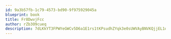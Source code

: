 ```yaml
---
id: 9a3b57fb-1c79-4573-bd90-9f975929045a
blueprint: book
title: Fr8DwvjFcc
author: rZb3O9cueq
description: 7dLKkYT3FPWYeGWCv5D6a1E1rs1tKPsudhZYqk3e0sUWVAyBNVKQjjEL1qj2FQk9BPYac9wxBHDAYGJvNyn6jUuJPdjjEOeDbCAL
---
```

